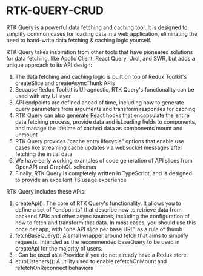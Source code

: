 # RTK-QUERY-CRUD
RTK Query is a powerful data fetching and caching tool. It is designed to simplify common cases for loading data in a web application, eliminating the need to hand-write data fetching &amp; caching logic yourself.

RTK Query takes inspiration from other tools that have pioneered solutions for data fetching, like Apollo Client, React Query, Urql, and SWR, but adds a unique approach to its API design:

1) The data fetching and caching logic is built on top of Redux Toolkit's createSlice and createAsyncThunk APIs
2) Because Redux Toolkit is UI-agnostic, RTK Query's functionality can be used with any UI layer
3) API endpoints are defined ahead of time, including how to generate query parameters from arguments and transform responses for caching
4) RTK Query can also generate React hooks that encapsulate the entire data fetching process, provide data and isLoading fields to components, and manage the lifetime of cached data as components mount and unmount
5) RTK Query provides "cache entry lifecycle" options that enable use cases like streaming cache updates via websocket messages after fetching the initial data
6) We have early working examples of code generation of API slices from OpenAPI and GraphQL schemas
7) Finally, RTK Query is completely written in TypeScript, and is designed to provide an excellent TS usage experience

  RTK Query includes these APIs:

1) createApi(): The core of RTK Query's functionality. It allows you to define a set of "endpoints" that describe how to retrieve data from backend APIs and other async sources, including the configuration of how to fetch and transform that data. In most cases, you should use this once per app, with "one API slice per base URL" as a rule of thumb
2)  fetchBaseQuery(): A small wrapper around fetch that aims to simplify requests. Intended as the recommended baseQuery to be used in createApi for the majority of users.
3)  <ApiProvider />: Can be used as a Provider if you do not already have a Redux store.
4)  etupListeners(): A utility used to enable refetchOnMount and refetchOnReconnect behaviors
